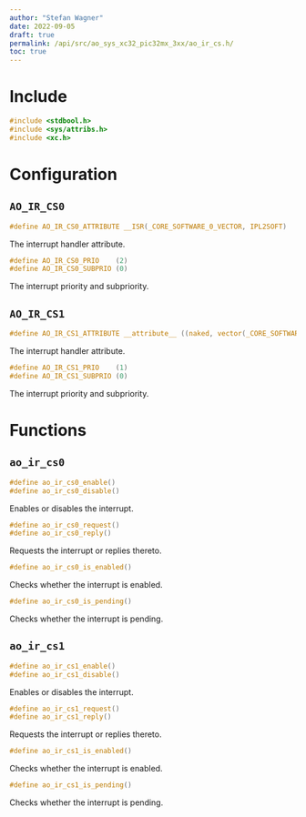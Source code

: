 ```yaml
---
author: "Stefan Wagner"
date: 2022-09-05
draft: true
permalink: /api/src/ao_sys_xc32_pic32mx_3xx/ao_ir_cs.h/
toc: true
---
```


# Include

```c
#include <stdbool.h>
#include <sys/attribs.h>
#include <xc.h>
```

# Configuration

## `AO_IR_CS0`

```c
#define AO_IR_CS0_ATTRIBUTE __ISR(_CORE_SOFTWARE_0_VECTOR, IPL2SOFT)
```

The interrupt handler attribute.

```c
#define AO_IR_CS0_PRIO    (2)
#define AO_IR_CS0_SUBPRIO (0)
```

The interrupt priority and subpriority.

## `AO_IR_CS1`

```c
#define AO_IR_CS1_ATTRIBUTE __attribute__ ((naked, vector(_CORE_SOFTWARE_1_VECTOR)))
```

The interrupt handler attribute.

```c
#define AO_IR_CS1_PRIO    (1)
#define AO_IR_CS1_SUBPRIO (0)
```

The interrupt priority and subpriority.

# Functions

## `ao_ir_cs0`

```c
#define ao_ir_cs0_enable()
#define ao_ir_cs0_disable()
```

Enables or disables the interrupt.

```c
#define ao_ir_cs0_request()
#define ao_ir_cs0_reply()
```

Requests the interrupt or replies thereto.

```c
#define ao_ir_cs0_is_enabled()
```

Checks whether the interrupt is enabled.

```c
#define ao_ir_cs0_is_pending()
```

Checks whether the interrupt is pending.

## `ao_ir_cs1`

```c
#define ao_ir_cs1_enable()
#define ao_ir_cs1_disable()
```

Enables or disables the interrupt.

```c
#define ao_ir_cs1_request()
#define ao_ir_cs1_reply()
```

Requests the interrupt or replies thereto.

```c
#define ao_ir_cs1_is_enabled()
```

Checks whether the interrupt is enabled.

```c
#define ao_ir_cs1_is_pending()
```

Checks whether the interrupt is pending.
